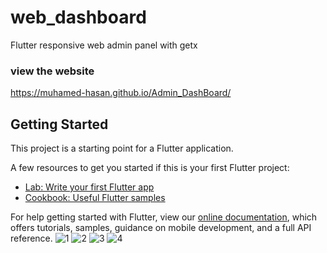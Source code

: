 
# web_dashboard

Flutter responsive web admin panel with getx 

### view the website 
https://muhamed-hasan.github.io/Admin_DashBoard/

## Getting Started

This project is a starting point for a Flutter application.

A few resources to get you started if this is your first Flutter project:

- [Lab: Write your first Flutter app](https://flutter.dev/docs/get-started/codelab)
- [Cookbook: Useful Flutter samples](https://flutter.dev/docs/cookbook)

For help getting started with Flutter, view our
[online documentation](https://flutter.dev/docs), which offers tutorials,
samples, guidance on mobile development, and a full API reference.
![1](https://user-images.githubusercontent.com/83196077/131274565-ceaf28bf-f465-42f8-bd96-9841c2777e7a.JPG)
![2](https://user-images.githubusercontent.com/83196077/131274567-4d0699da-6e90-4cbf-a4a0-6115f8a01b9d.JPG)
![3](https://user-images.githubusercontent.com/83196077/131274568-ff66bedc-9d2e-426a-b8fa-bf91f4e14d0a.JPG)
![4](https://user-images.githubusercontent.com/83196077/131274570-11fc3e74-95c0-49e6-9645-27d3b3fa50d3.JPG)
